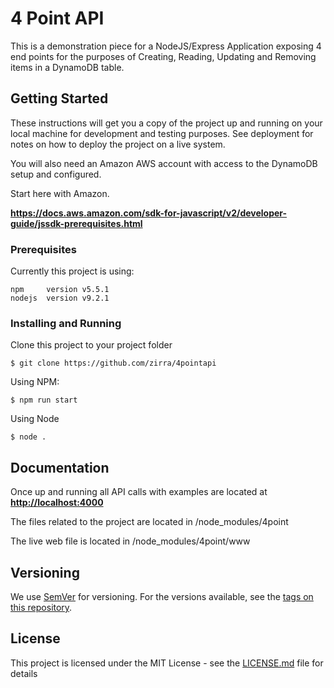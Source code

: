 # 4 Point API

This is a demonstration piece for a NodeJS/Express Application exposing 4 end points for the purposes of Creating, Reading, Updating and Removing items in a DynamoDB table.



## Getting Started

These instructions will get you a copy of the project up and running on your local machine for development and testing purposes. See deployment for notes on how to deploy the project on a live system.

You will also need an Amazon AWS account with access to the DynamoDB setup and configured.  

Start here with Amazon.

<strong><a class="button" href="https://docs.aws.amazon.com/sdk-for-javascript/v2/developer-guide/jssdk-prerequisites.html" target="_blank">https://docs.aws.amazon.com/sdk-for-javascript/v2/developer-guide/jssdk-prerequisites.html</a></strong>

### Prerequisites

Currently this project is using:

```
npm     version v5.5.1
nodejs  version v9.2.1
```

### Installing and Running

Clone this project to your project folder

```
$ git clone https://github.com/zirra/4pointapi
```

Using NPM:

```
$ npm run start
```

Using Node

```
$ node .
```

## Documentation

Once up and running all API calls with examples are located at <strong><a class="button" href="http://localhost:4000">http://localhost:4000</a></strong>

The files related to the project are located in  /node_modules/4point

The live web file is located in  /node_modules/4point/www 

## Versioning

We use [SemVer](http://semver.org/) for versioning. For the versions available, see the [tags on this repository](https://github.com/zirra/4pointapi/tags). 

## License

This project is licensed under the MIT License - see the [LICENSE.md](LICENSE.md) file for details